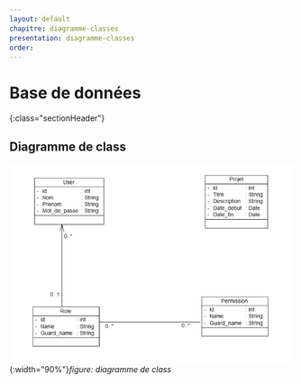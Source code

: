 ```yaml
---
layout: default
chapitre: diagramme-classes
presentation: diagramme-classes
order: 
---
```

# Base de données
{:class="sectionHeader"}

<!-- new slide -->

## Diagramme de class    
![Diagramme de class](./Images/Diagramme-classe.png){:width="90%"}*figure: diagramme de class*

<!-- new slide -->
